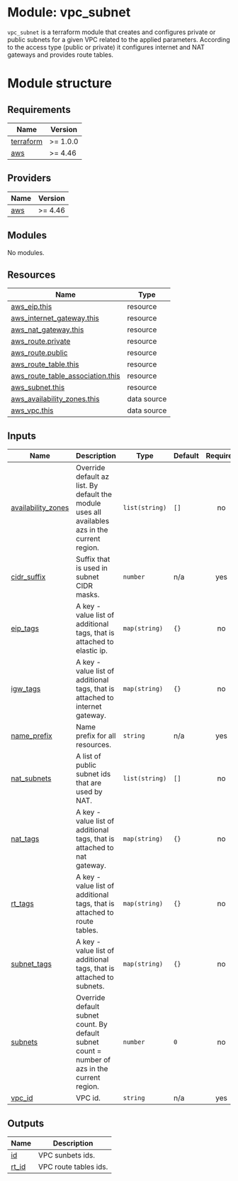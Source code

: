 # Module: vpc_subnet

`vpc_subnet` is a terraform module that creates and configures private or public subnets for a given VPC related to the applied parameters. According to the access type (public or private) it configures internet and NAT gateways and provides route tables.

# Module structure

<!-- BEGINNING OF PRE-COMMIT-TERRAFORM DOCS HOOK -->
## Requirements

| Name | Version |
|------|---------|
| <a name="requirement_terraform"></a> [terraform](#requirement\_terraform) | >= 1.0.0 |
| <a name="requirement_aws"></a> [aws](#requirement\_aws) | >= 4.46 |

## Providers

| Name | Version |
|------|---------|
| <a name="provider_aws"></a> [aws](#provider\_aws) | >= 4.46 |

## Modules

No modules.

## Resources

| Name | Type |
|------|------|
| [aws_eip.this](https://registry.terraform.io/providers/hashicorp/aws/latest/docs/resources/eip) | resource |
| [aws_internet_gateway.this](https://registry.terraform.io/providers/hashicorp/aws/latest/docs/resources/internet_gateway) | resource |
| [aws_nat_gateway.this](https://registry.terraform.io/providers/hashicorp/aws/latest/docs/resources/nat_gateway) | resource |
| [aws_route.private](https://registry.terraform.io/providers/hashicorp/aws/latest/docs/resources/route) | resource |
| [aws_route.public](https://registry.terraform.io/providers/hashicorp/aws/latest/docs/resources/route) | resource |
| [aws_route_table.this](https://registry.terraform.io/providers/hashicorp/aws/latest/docs/resources/route_table) | resource |
| [aws_route_table_association.this](https://registry.terraform.io/providers/hashicorp/aws/latest/docs/resources/route_table_association) | resource |
| [aws_subnet.this](https://registry.terraform.io/providers/hashicorp/aws/latest/docs/resources/subnet) | resource |
| [aws_availability_zones.this](https://registry.terraform.io/providers/hashicorp/aws/latest/docs/data-sources/availability_zones) | data source |
| [aws_vpc.this](https://registry.terraform.io/providers/hashicorp/aws/latest/docs/data-sources/vpc) | data source |

## Inputs

| Name | Description | Type | Default | Required |
|------|-------------|------|---------|:--------:|
| <a name="input_availability_zones"></a> [availability\_zones](#input\_availability\_zones) | Override default az list. By default the module uses all availables azs in the current region. | `list(string)` | `[]` | no |
| <a name="input_cidr_suffix"></a> [cidr\_suffix](#input\_cidr\_suffix) | Suffix that is used in subnet CIDR masks. | `number` | n/a | yes |
| <a name="input_eip_tags"></a> [eip\_tags](#input\_eip\_tags) | A key - value list of additional tags, that is attached to elastic ip. | `map(string)` | `{}` | no |
| <a name="input_igw_tags"></a> [igw\_tags](#input\_igw\_tags) | A key - value list of additional tags, that is attached to internet gateway. | `map(string)` | `{}` | no |
| <a name="input_name_prefix"></a> [name\_prefix](#input\_name\_prefix) | Name prefix for all resources. | `string` | n/a | yes |
| <a name="input_nat_subnets"></a> [nat\_subnets](#input\_nat\_subnets) | A list of public subnet ids that are used by NAT. | `list(string)` | `[]` | no |
| <a name="input_nat_tags"></a> [nat\_tags](#input\_nat\_tags) | A key - value list of additional tags, that is attached to nat gateway. | `map(string)` | `{}` | no |
| <a name="input_rt_tags"></a> [rt\_tags](#input\_rt\_tags) | A key - value list of additional tags, that is attached to route tables. | `map(string)` | `{}` | no |
| <a name="input_subnet_tags"></a> [subnet\_tags](#input\_subnet\_tags) | A key - value list of additional tags, that is attached to subnets. | `map(string)` | `{}` | no |
| <a name="input_subnets"></a> [subnets](#input\_subnets) | Override default subnet count. By default subnet count = number of azs in the current region. | `number` | `0` | no |
| <a name="input_vpc_id"></a> [vpc\_id](#input\_vpc\_id) | VPC id. | `string` | n/a | yes |

## Outputs

| Name | Description |
|------|-------------|
| <a name="output_id"></a> [id](#output\_id) | VPC sunbets ids. |
| <a name="output_rt_id"></a> [rt\_id](#output\_rt\_id) | VPC route tables ids. |
<!-- END OF PRE-COMMIT-TERRAFORM DOCS HOOK -->
